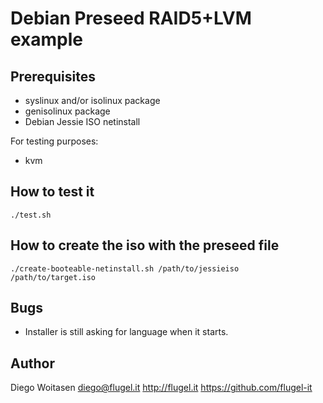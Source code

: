 # Debian Preseed RAID5+LVM example

## Prerequisites

* syslinux and/or isolinux package
* genisolinux package
* Debian Jessie ISO netinstall

For testing purposes:

* kvm

## How to test it

```
./test.sh
```

## How to create the iso with the preseed file

```
./create-booteable-netinstall.sh /path/to/jessieiso /path/to/target.iso
```

## Bugs

* Installer is still asking for language when it starts.


## Author

Diego Woitasen <diego@flugel.it>
http://flugel.it
https://github.com/flugel-it

